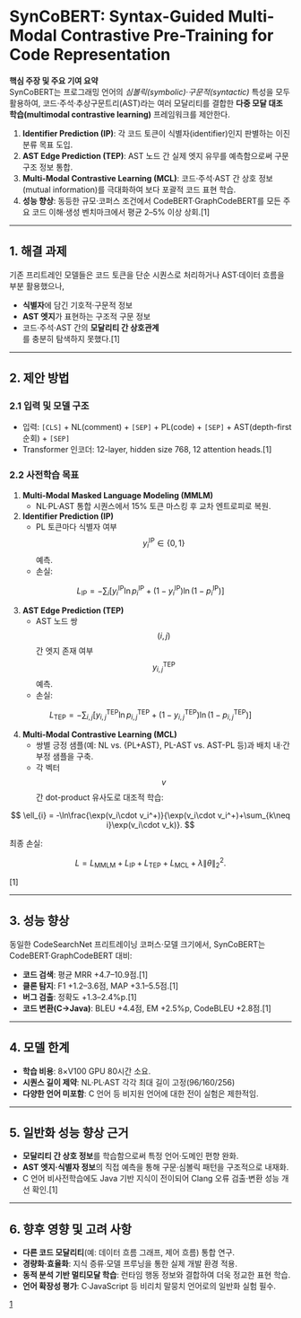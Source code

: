 # SynCoBERT: Syntax-Guided Multi-Modal Contrastive Pre-Training for Code Representation

**핵심 주장 및 주요 기여 요약**  
SynCoBERT는 프로그래밍 언어의 *심볼릭(symbolic)*·*구문적(syntactic)* 특성을 모두 활용하여, 코드·주석·추상구문트리(AST)라는 여러 모달리티를 결합한 **다중 모달 대조 학습(multimodal contrastive learning)** 프레임워크를 제안한다.  
1. **Identifier Prediction (IP)**: 각 코드 토큰이 식별자(identifier)인지 판별하는 이진 분류 목표 도입.  
2. **AST Edge Prediction (TEP)**: AST 노드 간 실제 엣지 유무를 예측함으로써 구문 구조 정보 통합.  
3. **Multi-Modal Contrastive Learning (MCL)**: 코드·주석·AST 간 상호 정보(mutual information)를 극대화하여 보다 포괄적 코드 표현 학습.  
4. **성능 향상**: 동등한 규모·코퍼스 조건에서 CodeBERT·GraphCodeBERT를 모든 주요 코드 이해·생성 벤치마크에서 평균 2–5% 이상 상회.[1]

***

## 1. 해결 과제  
기존 프리트레인 모델들은 코드 토큰을 단순 시퀀스로 처리하거나 AST·데이터 흐름을 부분 활용했으나,  
- **식별자**에 담긴 기호적·구문적 정보  
- **AST 엣지**가 표현하는 구조적 구문 정보  
- 코드·주석·AST 간의 **모달리티 간 상호관계**  
를 충분히 탐색하지 못했다.[1]

***

## 2. 제안 방법  
### 2.1 입력 및 모델 구조  
- 입력: `[CLS]` + NL(comment) + `[SEP]` + PL(code) + `[SEP]` + AST(depth-first 순회) + `[SEP]`  
- Transformer 인코더: 12-layer, hidden size 768, 12 attention heads.[1]

### 2.2 사전학습 목표  
1. **Multi-Modal Masked Language Modeling (MMLM)**  
   - NL·PL·AST 통합 시퀀스에서 15% 토큰 마스킹 후 교차 엔트로피로 복원.  
2. **Identifier Prediction (IP)**  
   - PL 토큰마다 식별자 여부 $$y_i^{\text{IP}}\in\{0,1\}$$ 예측.  
   - 손실:  

$$
       L_{\mathrm{IP}}
       = -\sum_i\bigl[y_i^{\mathrm{IP}}\ln p_i^{\mathrm{IP}}+(1-y_i^{\mathrm{IP}})\ln(1-p_i^{\mathrm{IP}})\bigr]
     $$

3. **AST Edge Prediction (TEP)**  
   - AST 노드 쌍 $$(i,j)$$ 간 엣지 존재 여부 $$y_{i,j}^{\mathrm{TEP}}$$ 예측.  
   - 손실:  

$$
       L_{\mathrm{TEP}}
       = -\sum_{i,j}\bigl[y_{i,j}^{\mathrm{TEP}}\ln p_{i,j}^{\mathrm{TEP}}+(1-y_{i,j}^{\mathrm{TEP}})\ln(1-p_{i,j}^{\mathrm{TEP}})\bigr]
     $$

4. **Multi-Modal Contrastive Learning (MCL)**  
   - 쌍별 긍정 샘플(예: NL vs. {PL+AST}, PL-AST vs. AST-PL 등)과 배치 내·간 부정 샘플을 구축.  
   - 각 벡터 $$v$$간 dot-product 유사도로 대조적 학습:  

$$
       \ell_{i} = -\ln\frac{\exp(v_i\cdot v_i^+)}{\exp(v_i\cdot v_i^+)+\sum_{k\neq i}\exp(v_i\cdot v_k)}.
     $$

최종 손실:  

$$
  L = L_{\mathrm{MMLM}} + L_{\mathrm{IP}} + L_{\mathrm{TEP}} + L_{\mathrm{MCL}} + \lambda\|\theta\|_2^2.
$$

[1]

***

## 3. 성능 향상  
동일한 CodeSearchNet 프리트레이닝 코퍼스·모델 크기에서, SynCoBERT는 CodeBERT·GraphCodeBERT 대비:  
- **코드 검색**: 평균 MRR +4.7–10.9점.[1]
- **클론 탐지**: F1 +1.2–3.6점, MAP +3.1–5.5점.[1]
- **버그 검출**: 정확도 +1.3–2.4%p.[1]
- **코드 변환(C→Java)**: BLEU +4.4점, EM +2.5%p, CodeBLEU +2.8점.[1]

***

## 4. 모델 한계  
- **학습 비용**: 8×V100 GPU 80시간 소요.  
- **시퀀스 길이 제약**: NL·PL·AST 각각 최대 길이 고정(96/160/256)  
- **다양한 언어 미포함**: C 언어 등 비지원 언어에 대한 전이 실험은 제한적임.

***

## 5. 일반화 성능 향상 근거  
- **모달리티 간 상호 정보**를 학습함으로써 특정 언어·도메인 편향 완화.  
- **AST 엣지·식별자 정보**의 직접 예측을 통해 구문·심볼릭 패턴을 구조적으로 내재화.  
- C 언어 비사전학습에도 Java 기반 지식이 전이되어 Clang 오류 검출·변환 성능 개선 확인.[1]

***

## 6. 향후 영향 및 고려 사항  
- **다른 코드 모달리티**(예: 데이터 흐름 그래프, 제어 흐름) 통합 연구.  
- **경량화·효율화**: 지식 증류·모델 프루닝을 통한 실제 개발 환경 적용.  
- **동적 분석 기반 멀티모달 학습**: 런타임 행동 정보와 결합하여 더욱 정교한 표현 학습.  
- **언어 확장성 평가**: C·JavaScript 등 비리치 말뭉치 언어로의 일반화 실험 필수.

[1](https://ppl-ai-file-upload.s3.amazonaws.com/web/direct-files/attachments/65988149/eca4c893-49b7-44e1-a408-6e042b9f7e33/2108.04556v3.pdf)
